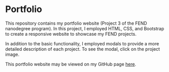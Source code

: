 # Portfolio

This repository contains my portfolio website (Project 3 of the FEND nanodegree program). In this project, I employed HTML, CSS, and Bootstrap to create a responsive website to showcase my FEND projects.

In addition to the basic functionality, I employed modals to provide a more detailed description of each project. To see the modal, click on the project image.

This portfolio website may be viewed on my GitHub page [here](https://chspanos.github.io/portfolio).
